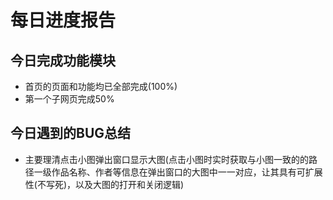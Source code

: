 # 每日进度报告

## 今日完成功能模块

- 首页的页面和功能均已全部完成(100%)
- 第一个子网页完成50%

## 今日遇到的BUG总结

- 主要理清点击小图弹出窗口显示大图(点击小图时实时获取与小图一致的的路径一级作品名称、作者等信息在弹出窗口的大图中一一对应，让其具有可扩展性(不写死)，以及大图的打开和关闭逻辑)


